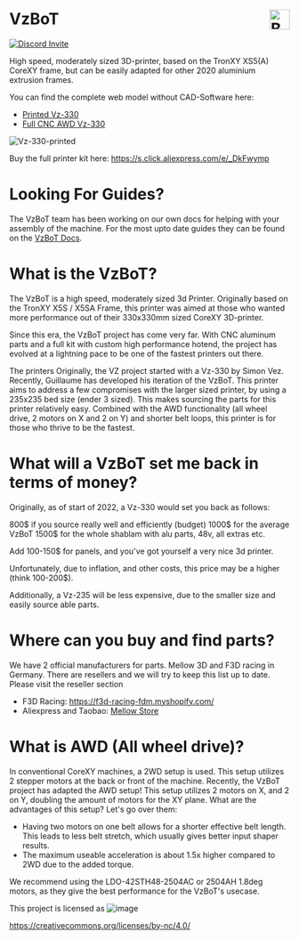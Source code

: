 # VzBoT <a href='https://ko-fi.com/vez3d' target='_blank'><img style="height:36px;float:right;vertical-align:bottom;" src='https://az743702.vo.msecnd.net/cdn/kofi3.png?v=0' border='0' alt='Buy Me a Coffee at ko-fi.com' /></a> 

[![Discord Invite](https://discordapp.com/api/guilds/829828765512106054/widget.png?style=banner2)](https://discord.gg/KWZWvCMxCq)

High speed, moderately sized 3D-printer, based on the TronXY XS5(A) CoreXY frame,
but can be easily adapted for other 2020 aluminium extrusion frames.

You can find the complete web model without CAD-Software here: 
- [Printed Vz-330](https://a360.co/414jGsf)  
- [Full CNC AWD Vz-330](https://a360.co/4jOvxSM)

![Vz-330-printed](https://user-images.githubusercontent.com/37383368/234322472-ee72c61e-8844-4459-8a6c-acaaecfe1e6f.png)

Buy the full printer kit here: <https://s.click.aliexpress.com/e/_DkFwymp>

# Looking For Guides?

The VzBoT team has been working on our own docs for helping with your assembly of the machine. For the most upto date guides they can be found on the [VzBoT Docs][].

[VzBoT Docs]: https://docs.vzbot.org/

# What is the VzBoT?
The VzBoT is a high speed, moderately sized 3d Printer. Originally based on the TronXY X5S / X5SA Frame, this printer was aimed at those who wanted more performance out of their 330x330mm sized CoreXY 3D-printer.

Since this era, the VzBoT project has come very far. With CNC aluminum parts and a full kit with custom high performance hotend, the project has evolved at a lightning pace to be one of the fastest printers out there.

The printers
Originally, the VZ project started with a Vz-330 by Simon Vez. Recently, Guillaume has developed his iteration of the VzBoT. This printer aims to address a few compromises with the larger sized printer, by using a 235x235 bed size (ender 3 sized). This makes sourcing the parts for this printer relatively easy. Combined with the AWD functionality (all wheel drive, 2 motors on X and 2 on Y) and shorter belt loops, this printer is for those who thrive to be the fastest.

# What will a VzBoT set me back in terms of money?
Originally, as of start of 2022, a Vz-330 would set you back as follows:

800$ if you source really well and efficiently (budget)
1000$ for the average VzBoT
1500$ for the whole shablam with alu parts, 48v, all extras etc.

Add 100-150$ for panels, and you've got yourself a very nice 3d printer.

Unfortunately, due to inflation, and other costs, this price may be a higher (think 100-200$).

Additionally, a Vz-235 will be less expensive, due to the smaller size and easily source able parts.

# Where can you buy and find parts?
 We have 2 official manufacturers for parts. Mellow 3D and F3D racing in Germany. There are resellers and we will try to keep this list up to date. Please visit the reseller section

 - F3D Racing: https://f3d-racing-fdm.myshopify.com/
 - Aliexpress and Taobao:  [Mellow Store](https://www.aliexpress.com/store/1531088)
 

# What is AWD (All wheel drive)?
In conventional CoreXY machines, a 2WD setup is used. This setup utilizes 2 stepper motors at the back or front of the machine. Recently, the VzBoT project has adapted the AWD setup! This setup utilizes 2 motors on X, and 2 on Y, doubling the amount of motors for the XY plane. What are the advantages of this setup? Let's go over them:

- Having two motors on one belt allows for a shorter effective belt length. This leads to less belt stretch, which usually gives better input shaper results.
- The maximum useable acceleration is about 1.5x higher compared to 2WD due to the added torque.

We recommend using the LDO-42STH48-2504AC or 2504AH 1.8deg motors, as they give the best performance for the VzBoT's usecase.


This project is licensed as
![image](https://user-images.githubusercontent.com/37383368/139769027-7267da5b-7f58-499d-96bc-e41d164a3aac.png)

https://creativecommons.org/licenses/by-nc/4.0/
